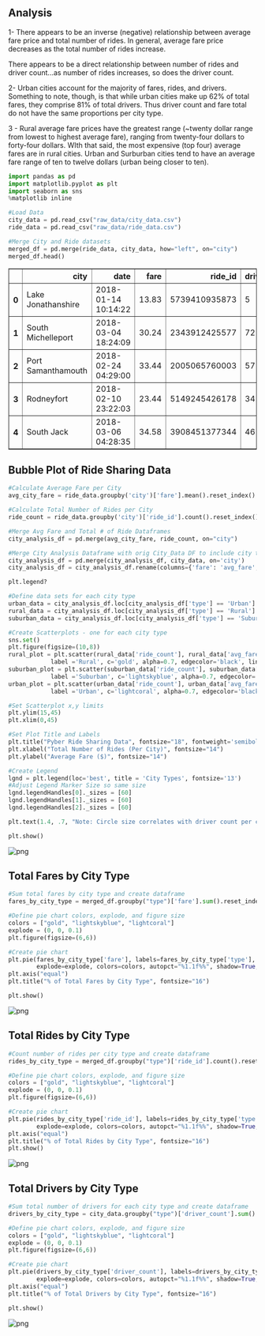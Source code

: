 
## Analysis

1- There appears to be an inverse (negative) relationship between average fare price and total number of rides. In general, average fare price decreases as the total number of rides increase. 

There appears to be a direct relationship between number of rides and driver count...as number of rides increases, so does the driver count.

2- Urban cities account for the majority of fares, rides, and drivers. Something to note, though, is that while urban cities make up 62% of total fares, they comprise 81% of total drivers. Thus driver count and fare total do not have the same proportions per city type.

3 - Rural average fare prices have the greatest range (~twenty dollar range from lowest to highest average fare), ranging from twenty-four dollars to forty-four dollars. WIth that said, the most expensive (top four) average fares are in rural cities. Urban and Surburban cities tend to have an average fare range of ten to twelve dollars (urban being closer to ten).


```python
import pandas as pd
import matplotlib.pyplot as plt
import seaborn as sns
%matplotlib inline
```


```python
#Load Data
city_data = pd.read_csv("raw_data/city_data.csv")
ride_data = pd.read_csv("raw_data/ride_data.csv")

#Merge City and Ride datasets
merged_df = pd.merge(ride_data, city_data, how="left", on="city")
merged_df.head()
```




<div>
<style scoped>
    .dataframe tbody tr th:only-of-type {
        vertical-align: middle;
    }

    .dataframe tbody tr th {
        vertical-align: top;
    }

    .dataframe thead th {
        text-align: right;
    }
</style>
<table border="1" class="dataframe">
  <thead>
    <tr style="text-align: right;">
      <th></th>
      <th>city</th>
      <th>date</th>
      <th>fare</th>
      <th>ride_id</th>
      <th>driver_count</th>
      <th>type</th>
    </tr>
  </thead>
  <tbody>
    <tr>
      <th>0</th>
      <td>Lake Jonathanshire</td>
      <td>2018-01-14 10:14:22</td>
      <td>13.83</td>
      <td>5739410935873</td>
      <td>5</td>
      <td>Urban</td>
    </tr>
    <tr>
      <th>1</th>
      <td>South Michelleport</td>
      <td>2018-03-04 18:24:09</td>
      <td>30.24</td>
      <td>2343912425577</td>
      <td>72</td>
      <td>Urban</td>
    </tr>
    <tr>
      <th>2</th>
      <td>Port Samanthamouth</td>
      <td>2018-02-24 04:29:00</td>
      <td>33.44</td>
      <td>2005065760003</td>
      <td>57</td>
      <td>Urban</td>
    </tr>
    <tr>
      <th>3</th>
      <td>Rodneyfort</td>
      <td>2018-02-10 23:22:03</td>
      <td>23.44</td>
      <td>5149245426178</td>
      <td>34</td>
      <td>Urban</td>
    </tr>
    <tr>
      <th>4</th>
      <td>South Jack</td>
      <td>2018-03-06 04:28:35</td>
      <td>34.58</td>
      <td>3908451377344</td>
      <td>46</td>
      <td>Urban</td>
    </tr>
  </tbody>
</table>
</div>



## Bubble Plot of Ride Sharing Data


```python
#Calculate Average Fare per City
avg_city_fare = ride_data.groupby('city')['fare'].mean().reset_index()

#Calculate Total Number of Rides per City
ride_count = ride_data.groupby('city')['ride_id'].count().reset_index()

#Merge Avg Fare and Total # of Ride Dataframes
city_analysis_df = pd.merge(avg_city_fare, ride_count, on="city")

#Merge City Analysis Dataframe with orig City_Data DF to include city type
city_analysis_df = pd.merge(city_analysis_df, city_data, on='city')
city_analysis_df = city_analysis_df.rename(columns={'fare': 'avg_fare', 'ride_id': 'ride_count'})
```


```python
plt.legend?
```


```python
#Define data sets for each city type
urban_data = city_analysis_df.loc[city_analysis_df['type'] == 'Urban']
rural_data = city_analysis_df.loc[city_analysis_df['type'] == 'Rural']
suburban_data = city_analysis_df.loc[city_analysis_df['type'] == 'Suburban']

#Create Scatterplots - one for each city type
sns.set()
plt.figure(figsize=(10,8))
rural_plot = plt.scatter(rural_data['ride_count'], rural_data['avg_fare'], s=(rural_data['driver_count'] * 10), 
            label ='Rural', c='gold', alpha=0.7, edgecolor='black', linewidth=.5)
suburban_plot = plt.scatter(suburban_data['ride_count'], suburban_data['avg_fare'], s=(suburban_data['driver_count'] * 10), 
            label ='Suburban', c='lightskyblue', alpha=0.7, edgecolor='black', linewidth=.5)
urban_plot = plt.scatter(urban_data['ride_count'], urban_data['avg_fare'], s=(urban_data['driver_count'] * 10), 
            label ='Urban', c='lightcoral', alpha=0.7, edgecolor='black', linewidth=.5)

#Set Scatterplot x,y limits
plt.ylim(15,45)
plt.xlim(0,45)

#Set Plot Title and Labels
plt.title("Pyber Ride Sharing Data", fontsize="18", fontweight='semibold')
plt.xlabel("Total Number of Rides (Per City)", fontsize="14")
plt.ylabel("Average Fare ($)", fontsize="14")

#Create Legend
lgnd = plt.legend(loc='best', title = 'City Types', fontsize='13')
#Adjust Legend Marker Size so same size
lgnd.legendHandles[0]._sizes = [60]
lgnd.legendHandles[1]._sizes = [60]
lgnd.legendHandles[2]._sizes = [60]

plt.text(1.4, .7, "Note: Circle size correlates with driver count per city", horizontalalignment="right", fontsize="14", transform=plt.gcf().transFigure)

plt.show()
```


![png](output_7_0.png)


## Total Fares by City Type


```python
#Sum total fares by city type and create dataframe
fares_by_city_type = merged_df.groupby("type")['fare'].sum().reset_index()

#Define pie chart colors, explode, and figure size
colors = ["gold", "lightskyblue", "lightcoral"]
explode = (0, 0, 0.1)
plt.figure(figsize=(6,6))

#Create pie chart
plt.pie(fares_by_city_type['fare'], labels=fares_by_city_type['type'], 
        explode=explode, colors=colors, autopct="%1.1f%%", shadow=True, startangle=90)
plt.axis("equal")
plt.title("% of Total Fares by City Type", fontsize="16")

plt.show()
```


![png](output_9_0.png)


## Total Rides by City Type


```python
#Count number of rides per city type and create dataframe
rides_by_city_type = merged_df.groupby("type")['ride_id'].count().reset_index()

#Define pie chart colors, explode, and figure size
colors = ["gold", "lightskyblue", "lightcoral"]
explode = (0, 0, 0.1)
plt.figure(figsize=(6,6))

#Create pie chart
plt.pie(rides_by_city_type['ride_id'], labels=rides_by_city_type['type'], 
        explode=explode, colors=colors, autopct="%1.1f%%", shadow=True, startangle=90)
plt.axis("equal")
plt.title("% of Total Rides by City Type", fontsize="16")
plt.show()
```


![png](output_11_0.png)


## Total Drivers by City Type


```python
#Sum total number of drivers for each city type and create dataframe
drivers_by_city_type = city_data.groupby("type")['driver_count'].sum().reset_index()

#Define pie chart colors, explode, and figure size
colors = ["gold", "lightskyblue", "lightcoral"]
explode = (0, 0, 0.1)
plt.figure(figsize=(6,6))

#Create pie chart
plt.pie(drivers_by_city_type['driver_count'], labels=drivers_by_city_type['type'], 
        explode=explode, colors=colors, autopct="%1.1f%%", shadow=True, startangle=140)
plt.axis("equal")
plt.title("% of Total Drivers by City Type", fontsize="16")

plt.show()
```


![png](output_13_0.png)

